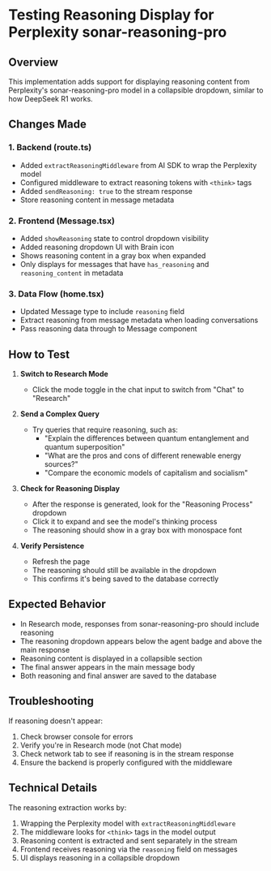 # Testing Reasoning Display for Perplexity sonar-reasoning-pro

## Overview
This implementation adds support for displaying reasoning content from Perplexity's sonar-reasoning-pro model in a collapsible dropdown, similar to how DeepSeek R1 works.

## Changes Made

### 1. Backend (route.ts)
- Added `extractReasoningMiddleware` from AI SDK to wrap the Perplexity model
- Configured middleware to extract reasoning tokens with `<think>` tags
- Added `sendReasoning: true` to the stream response
- Store reasoning content in message metadata

### 2. Frontend (Message.tsx)
- Added `showReasoning` state to control dropdown visibility
- Added reasoning dropdown UI with Brain icon
- Shows reasoning content in a gray box when expanded
- Only displays for messages that have `has_reasoning` and `reasoning_content` in metadata

### 3. Data Flow (home.tsx)
- Updated Message type to include `reasoning` field
- Extract reasoning from message metadata when loading conversations
- Pass reasoning data through to Message component

## How to Test

1. **Switch to Research Mode**
   - Click the mode toggle in the chat input to switch from "Chat" to "Research"

2. **Send a Complex Query**
   - Try queries that require reasoning, such as:
     - "Explain the differences between quantum entanglement and quantum superposition"
     - "What are the pros and cons of different renewable energy sources?"
     - "Compare the economic models of capitalism and socialism"

3. **Check for Reasoning Display**
   - After the response is generated, look for the "Reasoning Process" dropdown
   - Click it to expand and see the model's thinking process
   - The reasoning should show in a gray box with monospace font

4. **Verify Persistence**
   - Refresh the page
   - The reasoning should still be available in the dropdown
   - This confirms it's being saved to the database correctly

## Expected Behavior

- In Research mode, responses from sonar-reasoning-pro should include reasoning
- The reasoning dropdown appears below the agent badge and above the main response
- Reasoning content is displayed in a collapsible section
- The final answer appears in the main message body
- Both reasoning and final answer are saved to the database

## Troubleshooting

If reasoning doesn't appear:
1. Check browser console for errors
2. Verify you're in Research mode (not Chat mode)
3. Check network tab to see if reasoning is in the stream response
4. Ensure the backend is properly configured with the middleware

## Technical Details

The reasoning extraction works by:
1. Wrapping the Perplexity model with `extractReasoningMiddleware`
2. The middleware looks for `<think>` tags in the model output
3. Reasoning content is extracted and sent separately in the stream
4. Frontend receives reasoning via the `reasoning` field on messages
5. UI displays reasoning in a collapsible dropdown 